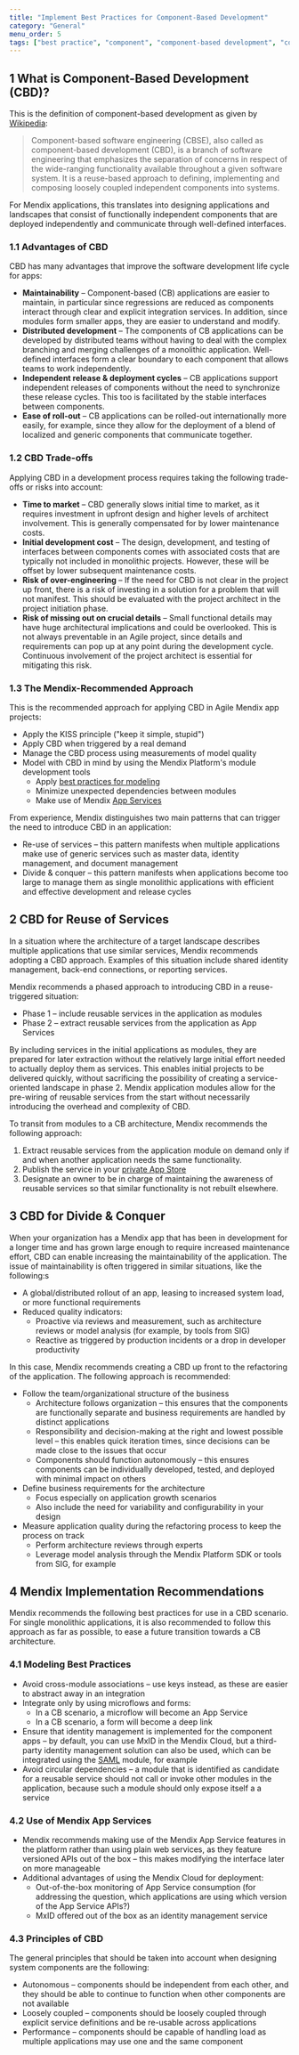 ```yaml
---
title: "Implement Best Practices for Component-Based Development"
category: "General"
menu_order: 5
tags: ["best practice", "component", "component-based development", "component-based", "cbd"]
---
```


## 1 What is Component-Based Development (CBD)?

This is the definition of component-based development as given by [Wikipedia](https://en.wikipedia.org/wiki/Component-based_software_engineering):

> Component-based software engineering (CBSE), also called as component-based development (CBD), is a branch of software engineering that emphasizes the separation of concerns in respect of the wide-ranging functionality available throughout a given software system. It is a reuse-based approach to defining, implementing and composing loosely coupled independent components into systems.

For Mendix applications, this translates into designing applications and landscapes that consist of functionally independent components that are deployed independently and communicate through well-defined interfaces.

### 1.1 Advantages of CBD

CBD has many advantages that improve the software development life cycle for apps:

* **Maintainability** – Component-based (CB) applications are easier to maintain, in particular since regressions are reduced as components interact through clear and explicit integration services. In addition, since modules form smaller apps, they are easier to understand and modify.
* **Distributed development** – The components of CB applications can be developed by distributed teams without having to deal with the complex branching and merging challenges of a monolithic application. Well-defined interfaces form a clear boundary to each component that allows teams to work independently.
* **Independent release & deployment cycles** – CB applications support independent releases of components without the need to synchronize these release cycles. This too is facilitated by the stable interfaces between components.
* **Ease of roll-out** – CB applications can be rolled-out internationally more easily, for example, since they allow for the deployment of a blend of localized and generic components that communicate together.

### 1.2 CBD Trade-offs

Applying CBD in a development process requires taking the following trade-offs or risks into account:

*   **Time to market** – CBD generally slows initial time to market, as it requires investment in upfront design and higher levels of architect involvement. This is generally compensated for by lower maintenance costs.
*   **Initial development cost** – The design, development, and testing of interfaces between components comes with associated costs that are typically not included in monolithic projects. However, these will be offset by lower subsequent maintenance costs.
*   **Risk of over-engineering** – If the need for CBD is not clear in the project up front, there is a risk of investing in a solution for a problem that will not manifest. This should be evaluated with the project architect in the project initiation phase.
*   **Risk of missing out on crucial details** – Small functional details may have huge architectural implications and could be overlooked. This is not always preventable in an Agile project, since details and requirements can pop up at any point during the development cycle. Continuous involvement of the project architect is essential for mitigating this risk.

### 1.3 The Mendix-Recommended Approach

This is the recommended approach for applying CBD in Agile Mendix app projects:

*   Apply the KISS principle ("keep it simple, stupid")
*   Apply CBD when triggered by a real demand
*   Manage the CBD process using measurements of model quality
*   Model with CBD in mind by using the Mendix Platform's module development tools
    *   Apply [best practices for modeling](dev-best-practices)
    *   Minimize unexpected dependencies between modules
    *   Make use of Mendix [App Services](/developerportal/deploy/app-services)

From experience, Mendix distinguishes two main patterns that can trigger the need to introduce CBD in an application:

*   Re-use of services – this pattern manifests when multiple applications make use of generic services such as master data, identity management, and document management
*   Divide & conquer – this pattern manifests when applications become too large to manage them as single monolithic applications with efficient and effective development and release cycles

## 2 CBD for Reuse of Services

In a situation where the architecture of a target landscape describes multiple applications that use similar services, Mendix recommends adopting a CBD approach. Examples of this situation include shared identity management, back-end connections, or reporting services.

Mendix recommends a phased approach to introducing CBD in a reuse-triggered situation:

*   Phase 1 – include reusable services in the application as modules
*   Phase 2 – extract reusable services from the application as App Services

By including services in the initial applications as modules, they are prepared for later extraction without the relatively large initial effort needed to actually deploy them as services. This enables initial projects to be delivered quickly, without sacrificing the possibility of creating a service-oriented landscape in phase 2. Mendix application modules allow for the pre-wiring of reusable services from the start without necessarily introducing the overhead and complexity of CBD.

To transit from modules to a CB architecture, Mendix recommends the following approach:

1. Extract reusable services from the application module on demand only if and when another application needs the same functionality.
2. Publish the service in your [private App Store](/developerportal/app-store/app-store-overview#privateappstore)
3. Designate an owner to be in charge of maintaining the awareness of reusable services so that similar functionality is not rebuilt elsewhere.

## 3 CBD for Divide & Conquer

When your organization has a Mendix app that has been in development for a longer time and has grown large enough to require increased maintenance effort, CBD can enable increasing the maintainability of the application. The issue of maintainability is often triggered in similar situations, like the following:s

*   A global/distributed rollout of an app, leasing to increased system load, or more functional requirements
*   Reduced quality indicators:
    *   Proactive via reviews and measurement, such as architecture reviews or model analysis (for example, by tools from SIG)
    *   Reactive as triggered by production incidents or a drop in developer productivity

In this case, Mendix recommends creating a CBD up front to the refactoring of the application. The following approach is recommended:

*   Follow the team/organizational structure of the business
    *   Architecture follows organization – this ensures that the components are functionally separate and business requirements are handled by distinct applications
    *   Responsibility and decision-making at the right and lowest possible level – this enables quick iteration times, since decisions can be made close to the issues that occur
    *   Components should function autonomously – this ensures components can be individually developed, tested, and deployed with minimal impact on others
*   Define business requirements for the architecture
    *   Focus especially on application growth scenarios
    *   Also include the need for variability and configurability in your design
*   Measure application quality during the refactoring process to keep the process on track
    *   Perform architecture reviews through experts
    *   Leverage model analysis through the Mendix Platform SDK or tools from SIG, for example

## 4 Mendix Implementation Recommendations

Mendix recommends the following best practices for use in a CBD scenario. For single monolithic applications, it is also recommended to follow this approach as far as possible, to ease a future transition towards a CB architecture.

### 4.1 Modeling Best Practices

*   Avoid cross-module associations – use keys instead, as these are easier to abstract away in an integration
*   Integrate only by using microflows and forms:
    *   In a CB scenario, a microflow will become an App Service
    *   In a CB scenario, a form will become a deep link
*   Ensure that identity management is implemented for the component apps – by default, you can use MxID in the Mendix Cloud, but a third-party identity management solution can also be used, which can be integrated using the [SAML](https://appstore.home.mendix.com/link/app/1174/) module, for example
*   Avoid circular dependencies – a module that is identified as candidate for a reusable service should not call or invoke other modules in the application, because such a module should only expose itself a a service

### 4.2 Use of Mendix App Services

*   Mendix recommends making use of the Mendix App Service features in the platform rather than using plain web services, as they feature versioned APIs out of the box – this makes modifying the interface later on more manageable
*   Additional advantages of using the Mendix Cloud for deployment:
    *   Out-of-the-box monitoring of App Service consumption (for addressing the question, which applications are using which version of the App Service APIs?)
    *   MxID offered out of the box as an identity management service

### 4.3 Principles of CBD

The general principles that should be taken into account when designing system components are the following:

*   Autonomous – components should be independent from each other, and they should be able to continue to function when other components are not available
*   Loosely coupled – components should be loosely coupled through explicit service definitions and be re-usable across applications
*   Performance – components should be capable of handling load as multiple applications may use one and the same component
